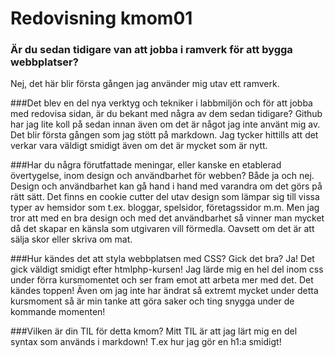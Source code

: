 ---
---
Redovisning kmom01
=========================

### Är du sedan tidigare van att jobba i ramverk för att bygga webbplatser?
Nej, det här blir första gången jag använder mig utav ett ramverk.

###Det blev en del nya verktyg och tekniker i labbmiljön och för att jobba med redovisa sidan, är du bekant med några av dem sedan tidigare?
Github har jag lite koll på sedan innan även om det är något jag inte använt mig av. Det blir första gången som jag stött på markdown. Jag tycker hittills att det verkar vara väldigt smidigt
även om det är mycket som är nytt.

###Har du några förutfattade meningar, eller kanske en etablerad övertygelse, inom design och användbarhet för webben?
Både ja och nej. Design och användbarhet kan gå hand i hand med varandra om det görs på rätt sätt. Det finns en cookie cutter del utav design som lämpar sig till vissa typer av hemsidor som t.ex. bloggar, spelsidor, företagssidor m.m. Men jag tror att med en bra design och med det användbarhet så vinner man mycket då det skapar en känsla som utgivaren vill förmedla. Oavsett om det är att sälja skor eller skriva om mat.

###Hur kändes det att styla webbplatsen med CSS? Gick det bra?
Ja! Det gick väldigt smidigt efter htmlphp-kursen! Jag lärde mig en hel del inom css under förra kursmomentet och ser fram emot att arbeta mer med det. Det kändes toppen! Även om jag inte har ändrat så extremt mycket under detta kursmoment så är min tanke att göra saker och ting snygga under de kommande momenten!

###Vilken är din TIL för detta kmom?
Mitt TIL är att jag lärt mig en del syntax som används i markdown! T.ex hur jag gör en h1:a smidigt!
